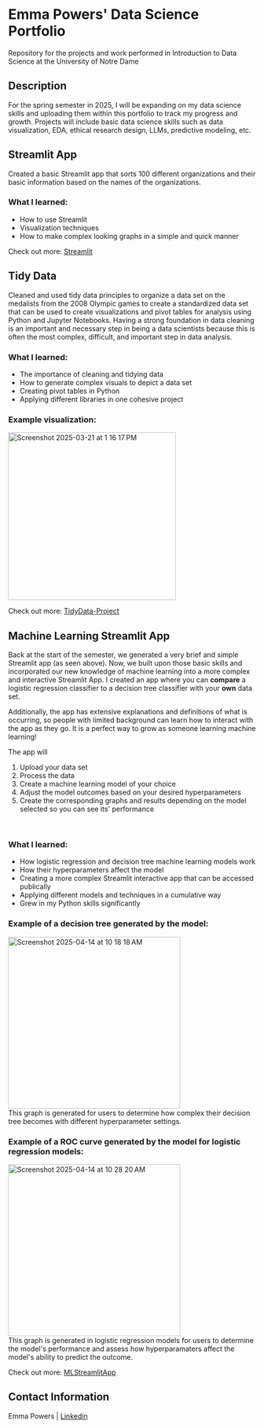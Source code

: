 # Emma Powers' Data Science Portfolio

Repository for the projects and work performed in Introduction to Data Science at the University of Notre Dame

## Description

For the spring semester in 2025, I will be expanding on my data science skills and uploading them within this portfolio to track my progress and growth. Projects will include basic data science skills such as data visualization, EDA, ethical research design, LLMs, predictive modeling, etc. 

## Streamlit App

Created a basic Streamlit app that sorts 100 different organizations and their basic information based on the names of the organizations. 

### What I learned:
- How to use Streamlit
- Visualization techniques
- How to make complex looking graphs in a simple and quick manner
  
Check out more: [Streamlit](https://github.com/epowers234/Powers-Data-Science-Portfolio/tree/main/basic-streamlit-app)


## Tidy Data 

Cleaned and used tidy data principles to organize a data set on the medalists from the 2008 Olympic games to create a standardized data set that can be used to create visualizations and pivot tables for analysis using Python and Jupyter Notebooks. Having a strong foundation in data cleaning is an important and necessary step in being a data scientists because this is often the most complex, difficult, and important step in data analysis. 
### What I learned:
- The importance of cleaning and tidying data
- How to generate complex visuals to depict a data set
- Creating pivot tables in Python
- Applying different libraries in one cohesive project

### Example visualization: 
<img width="341" alt="Screenshot 2025-03-21 at 1 16 17 PM" src="https://github.com/user-attachments/assets/4d1ce6d3-7ebf-4ed4-b64e-7bc362d97ded" />
<br />

Check out more: [TidyData-Project](https://github.com/epowers234/Powers-Data-Science-Portfolio/tree/main/TidyData-Project)

## Machine Learning Streamlit App

Back at the start of the semester, we generated a very brief and simple Streamlit app (as seen above). Now, we built upon those basic skills and incorporated our new knowledge of machine learning into a more complex and interactive Streamlit App. I created an app where you can **compare** a logistic regression classifier to a decision tree classifier with your **own** data set. 

Additionally, the app has extensive explanations and definitions of what is occurring, so people with limited background can learn how to interact with the app as they go. It is a perfect way to grow as someone learning machine learning!  

The app will 
1. Upload your data set
2. Process the data
3. Create a machine learning model of your choice
4. Adjust the model outcomes based on your desired hyperparameters
5. Create the corresponding graphs and results depending on the model selected so you can see its' performance
<br /> 

### What I learned:
- How logistic regression and decision tree machine learning models work
- How their hyperparameters affect the model
- Creating a more complex Streamlit interactive app that can be accessed publically
- Applying different models and techniques in a cumulative way
- Grew in my Python skills significantly

### Example of a decision tree generated by the model: 
<img width="350" alt="Screenshot 2025-04-14 at 10 18 18 AM" src="https://github.com/user-attachments/assets/f83be71a-45fc-43ab-9943-a1846c67b39a" />
<br /> This graph is generated for users to determine how complex their decision tree becomes with different hyperparameter settings.

### Example of a ROC curve generated by the model for logistic regression models: 
<img width="350" alt="Screenshot 2025-04-14 at 10 28 20 AM" src="https://github.com/user-attachments/assets/7d4a079c-bf5d-415e-9931-71d515698e14" />
<br /> This graph is generated in logistic regression models for users to determine the model's performance and assess how hyperparamaters affect the model's ability to predict the outcome. 

Check out more: [MLStreamlitApp](https://github.com/epowers234/Powers-Data-Science-Portfolio/tree/main/MLStreamlitApp)

## Contact Information

Emma Powers | [Linkedin](https://www.linkedin.com/in/emma-powers1/)
